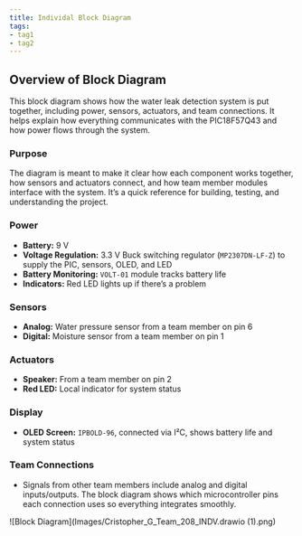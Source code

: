 ```yaml
---
title: Individal Block Diagram
tags:
- tag1
- tag2
---
```

## Overview of Block Diagram

This block diagram shows how the water leak detection system is put together, including power, sensors, actuators, and team connections. It helps explain how everything communicates with the PIC18F57Q43 and how power flows through the system.

### Purpose
The diagram is meant to make it clear how each component works together, how sensors and actuators connect, and how team member modules interface with the system. It’s a quick reference for building, testing, and understanding the project.

### Power
- **Battery:** 9 V  
- **Voltage Regulation:** 3.3 V Buck switching regulator (`MP2307DN-LF-Z`) to supply the PIC, sensors, OLED, and LED  
- **Battery Monitoring:** `VOLT-01` module tracks battery life  
- **Indicators:** Red LED lights up if there’s a problem  

### Sensors
- **Analog:** Water pressure sensor from a team member on pin 6  
- **Digital:** Moisture sensor from a team member on pin 1  

### Actuators
- **Speaker:** From a team member on pin 2  
- **Red LED:** Local indicator for system status  

### Display
- **OLED Screen:** `IPBOLD-96`, connected via I²C, shows battery life and system status  

### Team Connections
- Signals from other team members include analog and digital inputs/outputs. The block diagram shows which microcontroller pins each connection uses so everything integrates smoothly.


![Block Diagram](Images/Cristopher_G_Team_208_INDV.drawio (1).png)
